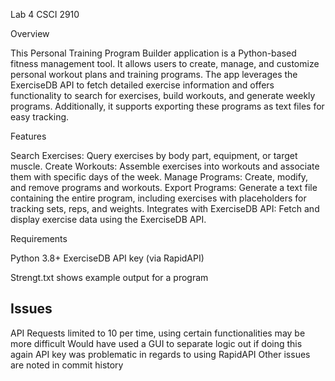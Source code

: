 Lab 4 CSCI 2910

Overview

This Personal Training Program Builder application is a Python-based fitness management tool. It allows users to create, manage, and customize personal workout plans and training programs. The app leverages the ExerciseDB API to fetch detailed exercise information and offers functionality to search for exercises, build workouts, and generate weekly programs. Additionally, it supports exporting these programs as text files for easy tracking.

Features

Search Exercises: Query exercises by body part, equipment, or target muscle.
Create Workouts: Assemble exercises into workouts and associate them with specific days of the week.
Manage Programs: Create, modify, and remove programs and workouts.
Export Programs: Generate a text file containing the entire program, including exercises with placeholders for tracking sets, reps, and weights.
Integrates with ExerciseDB API: Fetch and display exercise data using the ExerciseDB API.


Requirements

Python 3.8+
ExerciseDB API key (via RapidAPI)

Strengt.txt shows example output for a program

## Issues
API Requests limited to 10 per time, using certain functionalities may be more difficult
Would have used a GUI to separate logic out if doing this again
API key was problematic in regards to using RapidAPI 
Other issues are noted in commit history
